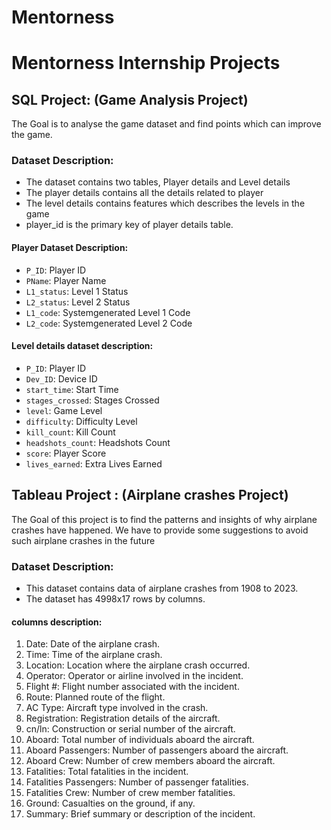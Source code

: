 # Mentorness
# Mentorness Internship Projects
## SQL Project: (Game Analysis Project)
The Goal is to analyse the game dataset and find points which can improve the game.
### Dataset Description:
- The dataset contains two tables, Player details and Level details
- The player details contains all the details related to player
- The level details contains features which describes the levels in the game
- player_id is the primary key of player details table.
#### Player Dataset Description:
- `P_ID`: Player ID
- `PName`: Player Name
- `L1_status`: Level 1 Status
- `L2_status`: Level 2 Status
- `L1_code`: Systemgenerated Level 1 Code
- `L2_code`: Systemgenerated Level 2 Code
#### Level details dataset description:
- `P_ID`: Player ID
- `Dev_ID`: Device ID
- `start_time`: Start Time
- `stages_crossed`: Stages Crossed
- `level`: Game Level
- `difficulty`: Difficulty Level
- `kill_count`: Kill Count
- `headshots_count`: Headshots Count
- `score`: Player Score
- `lives_earned`: Extra Lives Earned
## Tableau Project : (Airplane crashes Project)
The Goal of this project is to find the patterns and insights of why airplane crashes have happened.
We have to provide some suggestions to avoid such airplane crashes in the future
### Dataset Description:
- This dataset contains data of airplane crashes from 1908 to 2023.
- The dataset has 4998x17 rows by columns.
#### columns description:
1. Date: Date of the airplane crash.
2. Time: Time of the airplane crash.
3. Location: Location where the airplane crash occurred.
4. Operator: Operator or airline involved in the incident.
5. Flight #: Flight number associated with the incident.
6. Route: Planned route of the flight.
7. AC Type: Aircraft type involved in the crash.
8. Registration: Registration details of the aircraft.
9. cn/ln: Construction or serial number of the aircraft.
10. Aboard: Total number of individuals aboard the aircraft.
11. Aboard Passengers: Number of passengers aboard the aircraft.
12. Aboard Crew: Number of crew members aboard the aircraft.
13. Fatalities: Total fatalities in the incident.
14. Fatalities Passengers: Number of passenger fatalities.
15. Fatalities Crew: Number of crew member fatalities.
16. Ground: Casualties on the ground, if any.
17. Summary: Brief summary or description of the incident.

